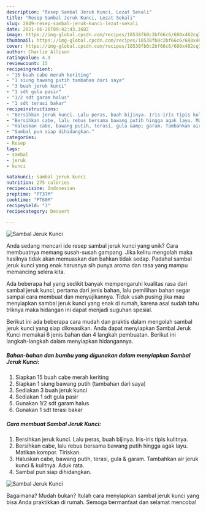 ```yaml
---
description: "Resep Sambal Jeruk Kunci, Lezat Sekali"
title: "Resep Sambal Jeruk Kunci, Lezat Sekali"
slug: 2849-resep-sambal-jeruk-kunci-lezat-sekali
date: 2021-06-26T09:42:43.168Z
image: https://img-global.cpcdn.com/recipes/18538fb0c2bf66c6/680x482cq70/sambal-jeruk-kunci-foto-resep-utama.jpg
thumbnail: https://img-global.cpcdn.com/recipes/18538fb0c2bf66c6/680x482cq70/sambal-jeruk-kunci-foto-resep-utama.jpg
cover: https://img-global.cpcdn.com/recipes/18538fb0c2bf66c6/680x482cq70/sambal-jeruk-kunci-foto-resep-utama.jpg
author: Charlie Allison
ratingvalue: 4.9
reviewcount: 15
recipeingredient:
- "15 buah cabe merah keriting"
- "1 siung bawang putih tambahan dari saya"
- "3 buah jeruk kunci"
- "1 sdt gula pasir"
- "1/2 sdt garam halus"
- "1 sdt terasi bakar"
recipeinstructions:
- "Bersihkan jeruk kunci. Lalu peras, buah bijinya. Iris-iris tipis kulitnya."
- "Bersihkan cabe, lalu rebus bersama bawang putih hingga agak layu. Matikan kompor. Tiriskan."
- "Haluskan cabe, bawang putih, terasi, gula &amp; garam. Tambahkan air jeruk kunci &amp; kulitnya. Aduk rata."
- "Sambal pun siap dihidangkan."
categories:
- Resep
tags:
- sambal
- jeruk
- kunci

katakunci: sambal jeruk kunci 
nutrition: 275 calories
recipecuisine: Indonesian
preptime: "PT37M"
cooktime: "PT60M"
recipeyield: "3"
recipecategory: Dessert

---
```



![Sambal Jeruk Kunci](https://img-global.cpcdn.com/recipes/18538fb0c2bf66c6/680x482cq70/sambal-jeruk-kunci-foto-resep-utama.jpg)

Anda sedang mencari ide resep sambal jeruk kunci yang unik? Cara membuatnya memang susah-susah gampang. Jika keliru mengolah maka hasilnya tidak akan memuaskan dan bahkan tidak sedap. Padahal sambal jeruk kunci yang enak harusnya sih punya aroma dan rasa yang mampu memancing selera kita.



Ada beberapa hal yang sedikit banyak mempengaruhi kualitas rasa dari sambal jeruk kunci, pertama dari jenis bahan, lalu pemilihan bahan segar sampai cara membuat dan menyajikannya. Tidak usah pusing jika mau menyiapkan sambal jeruk kunci yang enak di rumah, karena asal sudah tahu triknya maka hidangan ini dapat menjadi suguhan spesial.


Berikut ini ada beberapa cara mudah dan praktis dalam mengolah sambal jeruk kunci yang siap dikreasikan. Anda dapat menyiapkan Sambal Jeruk Kunci memakai 6 jenis bahan dan 4 langkah pembuatan. Berikut ini langkah-langkah dalam menyiapkan hidangannya.

<!--inarticleads1-->

##### Bahan-bahan dan bumbu yang digunakan dalam menyiapkan Sambal Jeruk Kunci:

1. Siapkan 15 buah cabe merah keriting
1. Siapkan 1 siung bawang putih (tambahan dari saya)
1. Sediakan 3 buah jeruk kunci
1. Sediakan 1 sdt gula pasir
1. Gunakan 1/2 sdt garam halus
1. Gunakan 1 sdt terasi bakar




<!--inarticleads2-->

##### Cara membuat Sambal Jeruk Kunci:

1. Bersihkan jeruk kunci. Lalu peras, buah bijinya. Iris-iris tipis kulitnya.
1. Bersihkan cabe, lalu rebus bersama bawang putih hingga agak layu. Matikan kompor. Tiriskan.
1. Haluskan cabe, bawang putih, terasi, gula &amp; garam. Tambahkan air jeruk kunci &amp; kulitnya. Aduk rata.
1. Sambal pun siap dihidangkan.
<img src="//assets-global.cpcdn.com/assets/icons/button_play-2c75c40dde080a61004c1f40b05d8f140eaff45d7e9e6481dc71c63d2e7c4909.png" alt="Sambal Jeruk Kunci">



Bagaimana? Mudah bukan? Itulah cara menyiapkan sambal jeruk kunci yang bisa Anda praktikkan di rumah. Semoga bermanfaat dan selamat mencoba!
